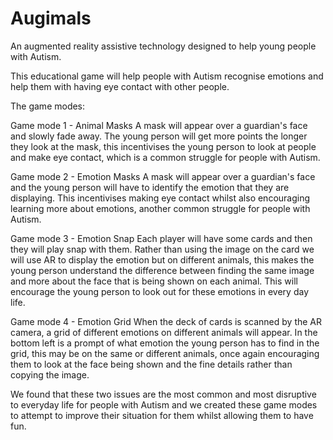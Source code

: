 # Augimals
An augmented reality assistive technology designed to help young people with Autism.

This educational game will help people with Autism recognise emotions and help them with having eye contact with other people.

The game modes:

Game mode 1 - Animal Masks
A mask will appear over a guardian's face and slowly fade away.
The young person will get more points the longer they look at the mask, this incentivises the young person to look at
people and make eye contact, which is a common struggle for people with Autism.

Game mode 2 - Emotion Masks
A mask will appear over a guardian's face and the young person will have to identify the emotion that they are displaying.
This incentivises making eye contact whilst also encouraging learning more about emotions, another common struggle for people
with Autism.

Game mode 3 - Emotion Snap
Each player will have some cards and then they will play snap with them. Rather than using the image on the card we will use
AR to display the emotion but on different animals, this makes the young person understand the difference between finding the
same image and more about the face that is being shown on each animal. This will encourage the young person to look out for these
emotions in every day life.

Game mode 4 - Emotion Grid
When the deck of cards is scanned by the AR camera, a grid of different emotions on different animals will appear.
In the bottom left is a prompt of what emotion the young person has to find in the grid, this may be on the same or different
animals, once again encouraging them to look at the face being shown and the fine details rather than copying the image.

We found that these two issues are the most common and most disruptive to everyday life for people with Autism and we created
these game modes to attempt to improve their situation for them whilst allowing them to have fun.
